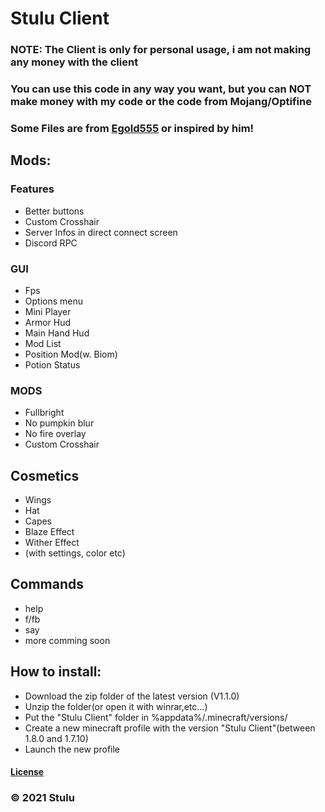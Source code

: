 # Stulu Client
### NOTE: The Client is only for personal usage, i am not making any money with the client
### You can use this code in any way you want, but you can NOT make money with my code or the code from Mojang/Optifine
### Some Files are from [Egold555](https://github.com/egold555/Minecraft-1.8.8-PVP-Client-Series) or inspired by him!
## Mods:
### Features
- Better buttons
- Custom Crosshair
- Server Infos in direct connect screen
- Discord RPC
### GUI
- Fps 
- Options menu
- Mini Player
- Armor Hud
- Main Hand Hud 
- Mod List
- Position Mod(w. Biom)
- Potion Status 
### MODS
- Fullbright 
- No pumpkin blur 
- No fire overlay 
- Custom Crosshair

## Cosmetics
- Wings
- Hat
- Capes
- Blaze Effect
- Wither Effect
- (with settings, color etc)
## Commands
- help
- f/fb
- say
- more comming soon
## How to install:
- Download the zip folder of the latest version (V1.1.0) 
- Unzip the folder(or open it with winrar,etc...)
- Put the "Stulu Client" folder in %appdata%/.minecraft/versions/
- Create a new minecraft profile with the version "Stulu Client"(between 1.8.0 and 1.7.10)
- Launch the new profile

#### [License](LICENSE)
### © 2021 Stulu
